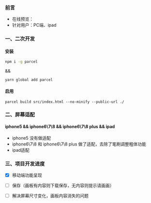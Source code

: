 ### 前言
- 在线预览：
- 针对用户：PC端、ipad

### 一、二次开发

#### 安装

```bash
npm i -g parcel
```

&&

```
yarn global add parcel
```

#### 启用

```
parcel build src/index.html --no-minify --public-url ./
```

### 二、屏幕适配

#### iphone5 && iphone6\7\8 && iphone6\7\8 plus && ipad

- iphone5 没有做适配
- iphone6\7\8 和 iphone6\7\8 plus 做了适配，去除了笔刷调整粗体功能
- ipad适配

### 三、项目开发进度

- [x] 移动端功能呈现
- [ ] 保存（画板有内容则下载保存，无内容则提示请画画）
- [ ] 解决屏幕尺寸变化，画板内容消失的问题



